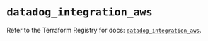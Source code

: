 # `datadog_integration_aws`

Refer to the Terraform Registry for docs: [`datadog_integration_aws`](https://registry.terraform.io/providers/datadog/datadog/3.37.0/docs/resources/integration_aws).
